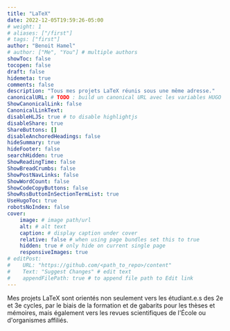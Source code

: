 ```yaml
---
title: "LaTeX"
date: 2022-12-05T19:59:26-05:00
# weight: 1
# aliases: ["/first"]
# tags: ["first"]
author: "Benoit Hamel"
# author: ["Me", "You"] # multiple authors
showToc: false
tocopen: false
draft: false
hidemeta: true
comments: false
description: "Tous mes projets LaTeX réunis sous une même adresse."
canonicalURL: # TODO : build un canonical URL avec les variables HUGO
ShowCanonicalLink: false
CanonicalLinkText: 
disableHLJS: true # to disable highlightjs
disableShare: true
ShareButtons: []
disableAnchoredHeadings: false
hideSummary: true
hideFooter: false
searchHidden: true
ShowReadingTime: false
ShowBreadCrumbs: false
ShowPostNavLinks: false
ShowWordCount: false
ShowCodeCopyButtons: false
ShowRssButtonInSectionTermList: true
UseHugoToc: true
robotsNoIndex: false
cover:
    image: # image path/url
    alt: # alt text
    caption: # display caption under cover
    relative: false # when using page bundles set this to true
    hidden: true # only hide on current single page
    responsiveImages: true
# editPost:
#    URL: "https://github.com/<path_to_repo>/content"
#    Text: "Suggest Changes" # edit text
#    appendFilePath: true # to append file path to Edit link
---
```


Mes projets LaTeX sont orientés non seulement vers les étudiant.e.s des 2e et 3e cycles, par le biais
de la formation et de gabarits pour les thèses et mémoires, mais également vers les revues scientifiques
de l'École ou d'organismes affiliés.